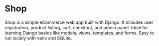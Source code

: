 # Shop
Shop is a simple eCommerce web app built with Django. It includes user registration, product listing, cart, checkout, and admin panel. Ideal for learning Django basics like models, views, templates, and forms. Easy to run locally with venv and SQLite.
